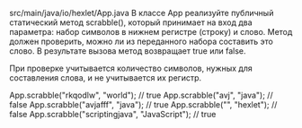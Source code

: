 src/main/java/io/hexlet/App.java
В классе App реализуйте публичный статический метод scrabble(), который принимает на вход два параметра: 
набор символов в нижнем регистре (строку) и слово. Метод должен проверить, 
можно ли из переданного набора составить это слово. В результате вызова метод возвращает true или false.

При проверке учитывается количество символов, нужных для составления слова, и не учитывается их регистр.

App.scrabble("rkqodlw", "world"); // true
App.scrabble("avj", "java"); // false
App.scrabble("avjafff", "java"); // true
App.scrabble("", "hexlet"); // false
App.scrabble("scriptingjava", "JavaScript"); // true